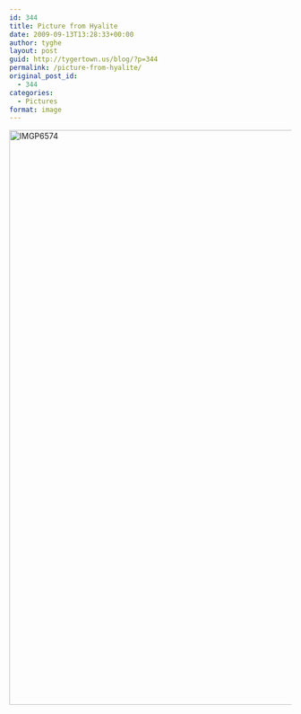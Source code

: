 ```yaml
---
id: 344
title: Picture from Hyalite
date: 2009-09-13T13:28:33+00:00
author: tyghe
layout: post
guid: http://tygertown.us/blog/?p=344
permalink: /picture-from-hyalite/
original_post_id:
  - 344
categories:
  - Pictures
format: image
---
```

[<img src="http://tygertown.us/blog/wp-content/uploads/2009/09/IMGP6574-681x1024.jpg" alt="IMGP6574" title="IMGP6574" width="681" height="1024" class="aligncenter size-large wp-image-345" />](http://tygertown.us/blog/wp-content/uploads/2009/09/IMGP6574.jpg)
